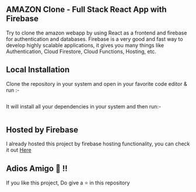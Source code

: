 ## AMAZON Clone - Full Stack React App with Firebase

Try to clone the amazon webapp by using React as a frontend and firebase for authentication and databases. Firebase is a very good and fast way to develop highly scalable applications, it gives you many things like Authentication, Cloud Firestore, Cloud Functions, Hosting, etc.

## Local Installation

Clone the repository in your system and open in your favorite code editor & run :-

```npm install

```

It will install all your dependencies in your system and then run:-

```npm start

```

## Hosted by Firebase

I already hosted this project by firebase hosting functionality, you can check it out [Here](https://clone-3349b.web.app/)

## Adios Amigo 👋 !!

If you like this project, Do give a ⭐ in this repository
